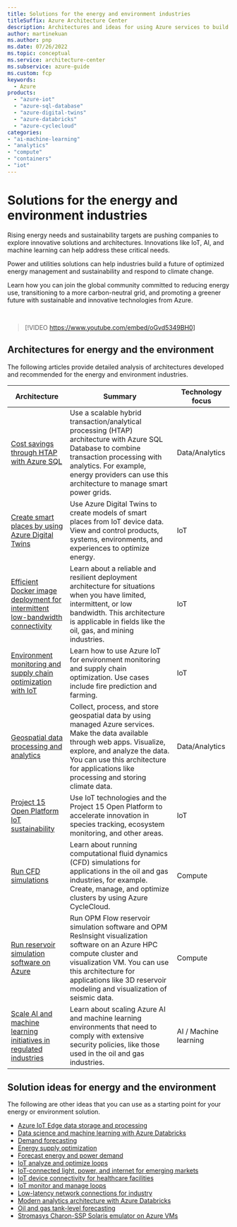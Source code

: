 ```yaml
---
title: Solutions for the energy and environment industries
titleSuffix: Azure Architecture Center
description: Architectures and ideas for using Azure services to build efficient, scalable, and reliable solutions in the energy and environment industries.
author: martinekuan
ms.author: pnp 
ms.date: 07/26/2022
ms.topic: conceptual
ms.service: architecture-center
ms.subservice: azure-guide
ms.custom: fcp 
keywords:
  - Azure
products:
  - "azure-iot"
  - "azure-sql-database"
  - "azure-digital-twins"
  - "azure-databricks"
  - "azure-cyclecloud"
categories:
- "ai-machine-learning"
- "analytics"
- "compute"
- "containers"
- "iot"
---
```


# Solutions for the energy and environment industries

Rising energy needs and sustainability targets are pushing companies to explore innovative solutions and architectures. Innovations like IoT, AI, and machine learning can help address these critical needs. 

Power and utilities solutions can help industries build a future of optimized energy management and sustainability and respond to climate change.

Learn how you can join the global community committed to reducing energy use, transitioning to a more carbon-neutral grid, and promoting a greener future with sustainable and innovative technologies from Azure.

<br>

> [!VIDEO https://www.youtube.com/embed/oGvd5349BH0]

## Architectures for energy and the environment

The following articles provide detailed analysis of architectures developed and recommended for the energy and environment industries.

| Architecture | Summary | Technology focus |
| ------- | ------- | ------- |
|[Cost savings through HTAP with Azure SQL](/azure/architecture/databases/guide/azure-sql-htap)|Use a scalable hybrid transaction/analytical processing (HTAP)  architecture with Azure SQL Database to combine transaction processing with analytics. For example, energy providers can use this architecture to manage smart power grids.|Data/Analytics|
|[Create smart places by using Azure Digital Twins](/azure/architecture/example-scenario/iot/smart-places)|Use Azure Digital Twins to create models of smart places from IoT device data. View and control products, systems, environments, and experiences to optimize energy.|IoT|
|[Efficient Docker image deployment for intermittent low-bandwidth connectivity](/azure/architecture/example-scenario/iot/efficient-docker-image-deployment)|Learn about a reliable and resilient deployment architecture for situations when you have limited, intermittent, or low bandwidth. This architecture is applicable in fields like the oil, gas, and mining industries.|IoT|
|[Environment monitoring and supply chain optimization with IoT](/azure/architecture/solution-ideas/articles/environment-monitoring-and-supply-chain-optimization) |Learn how to use Azure IoT for environment monitoring and supply chain optimization. Use cases include fire prediction and farming.|IoT|
|[Geospatial data processing and analytics](/azure/architecture/example-scenario/data/geospatial-data-processing-analytics-azure)|Collect, process, and store geospatial data by using managed Azure services. Make the data available through web apps. Visualize, explore, and analyze the data. You can use this architecture for applications like processing and storing climate data.|Data/Analytics|
|[Project 15 Open Platform IoT sustainability](/azure/architecture/solution-ideas/articles/project-15-iot-sustainability)|Use IoT technologies and the Project 15 Open Platform to accelerate innovation in species tracking, ecosystem monitoring, and other areas.|IoT|
|[Run CFD simulations](/azure/architecture/example-scenario/infrastructure/hpc-cfd)|Learn about running computational fluid dynamics (CFD) simulations for applications in the oil and gas industries, for example. Create, manage, and optimize clusters by using Azure CycleCloud.|Compute|
|[Run reservoir simulation software on Azure](/azure/architecture/example-scenario/infrastructure/reservoir-simulation)|Run OPM Flow reservoir simulation software and OPM ResInsight visualization software on an Azure HPC compute cluster and visualization VM. You can use this architecture for applications like 3D reservoir modeling and visualization of seismic data. |Compute|
|[Scale AI and machine learning initiatives in regulated industries](/azure/architecture/example-scenario/ai/scale-ai-and-machine-learning-in-regulated-industries)|Learn about scaling Azure AI and machine learning environments that need to comply with extensive security policies, like those used in the oil and gas industries.|AI / Machine learning|

## Solution ideas for energy and the environment

The following are other ideas that you can use as a starting point for your energy or environment solution.
-	[Azure IoT Edge data storage and processing](/azure/architecture/solution-ideas/articles/data-storage-edge)
-	[Data science and machine learning with Azure Databricks](/azure/architecture/solution-ideas/articles/azure-databricks-data-science-machine-learning)
-	[Demand forecasting](/azure/architecture/solution-ideas/articles/demand-forecasting)
-	[Energy supply optimization](/azure/architecture/solution-ideas/articles/energy-supply-optimization) 
-	[Forecast energy and power demand](/azure/architecture/solution-ideas/articles/forecast-energy-power-demand)
-	[IoT analyze and optimize loops](/azure/architecture/example-scenario/iot/analyze-optimize-loop)
-	[IoT-connected light, power, and internet for emerging markets](/azure/architecture/solution-ideas/articles/iot-power-management)
-	[IoT device connectivity for healthcare facilities](/azure/architecture/solution-ideas/articles/healthcare-network)
-	[IoT monitor and manage loops](/azure/architecture/example-scenario/iot/monitor-manage-loop)
-	[Low-latency network connections for industry](/azure/architecture/solution-ideas/articles/low-latency-network)
-	[Modern analytics architecture with Azure Databricks](/azure/architecture/solution-ideas/articles/azure-databricks-modern-analytics-architecture)
-	[Oil and gas tank-level forecasting](/azure/architecture/solution-ideas/articles/oil-and-gas-tank-level-forecasting)
-	[Stromasys Charon-SSP Solaris emulator on Azure VMs](/azure/architecture/solution-ideas/articles/solaris-azure)
